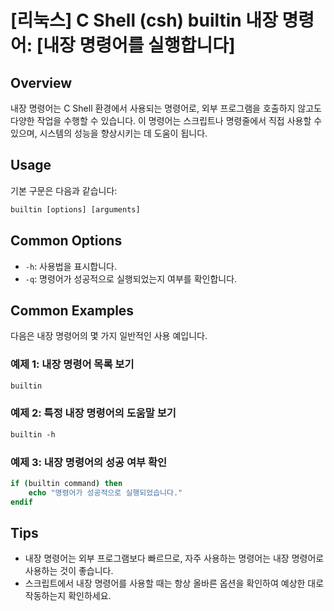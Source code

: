 # [리눅스] C Shell (csh) builtin 내장 명령어: [내장 명령어를 실행합니다]

## Overview
내장 명령어는 C Shell 환경에서 사용되는 명령어로, 외부 프로그램을 호출하지 않고도 다양한 작업을 수행할 수 있습니다. 이 명령어는 스크립트나 명령줄에서 직접 사용할 수 있으며, 시스템의 성능을 향상시키는 데 도움이 됩니다.

## Usage
기본 구문은 다음과 같습니다:

```csh
builtin [options] [arguments]
```

## Common Options
- `-h`: 사용법을 표시합니다.
- `-q`: 명령어가 성공적으로 실행되었는지 여부를 확인합니다.

## Common Examples
다음은 내장 명령어의 몇 가지 일반적인 사용 예입니다.

### 예제 1: 내장 명령어 목록 보기
```csh
builtin
```

### 예제 2: 특정 내장 명령어의 도움말 보기
```csh
builtin -h
```

### 예제 3: 내장 명령어의 성공 여부 확인
```csh
if (builtin command) then
    echo "명령어가 성공적으로 실행되었습니다."
endif
```

## Tips
- 내장 명령어는 외부 프로그램보다 빠르므로, 자주 사용하는 명령어는 내장 명령어로 사용하는 것이 좋습니다.
- 스크립트에서 내장 명령어를 사용할 때는 항상 올바른 옵션을 확인하여 예상한 대로 작동하는지 확인하세요.